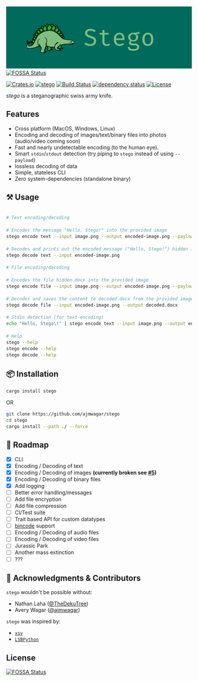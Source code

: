 ![Stego](./img/logo.png)
[![FOSSA Status](https://app.fossa.io/api/projects/git%2Bgithub.com%2Fajmwagar%2Fstego.svg?type=shield)](https://app.fossa.io/projects/git%2Bgithub.com%2Fajmwagar%2Fstego?ref=badge_shield)

[![Crates.io](https://img.shields.io/crates/v/stego.svg)](https://crates.io/crates/stego)
[![stego](https://docs.rs/stego/badge.svg)](https://docs.rs/stego)
[![Build Status](https://travis-ci.org/ajmwagar/stego.svg?branch=master)](https://travis-ci.org/ajmwagar/stego)
[![dependency status](https://deps.rs/repo/github/ajmwagar/stego/status.svg)](https://deps.rs/repo/github/ajmwagar/stego)
[![License](https://img.shields.io/crates/l/pbr.svg)](https://github.com/ajmwagar/stego/blob/master/LICENSE.md)




*stego* is a steganographic swiss army knife.

## Features


<!--- Encoding and decoding of images/text/binary files into audio/photo/movie files-->
- Cross platform (MacOS, Windows, Linux)
- Encoding and decoding of images/text/binary files into photos (audio/video coming soon)
- Fast and nearly undetectable encoding (to the human eye).
- Smart `stdin`/`stdout` detection (try piping to `stego` instead of using `--payload`)
- lossless decoding of data
- Simple, stateless CLI
- Zero system-dependencies (standalone binary) 

## ⚒ Usage

```bash

# Text encoding/decoding

# Encodes the message "Hello, Stego!" into the provided image
stego encode text --input image.png --output encoded-image.png --payload "Hello, Stego\!" 

# Decodes and prints out the encoded message ("Hello, Stego!") hidden in the provided image
stego decode text --input encoded-image.png 

# File encoding/decoding

# Encodes the file hidden.docx into the provided image
stego encode file --input image.png --output encoded-image.png --payload hidden.docx 

# Decodes and saves the content to decoded.docx from the provided image
stego decode file --input encoded-image.png --output decoded.docx

# Stdin detection (for text-encoding)
echo "Hello, Stego\!" | stego encode text --input image.png --output encoded-image.png

# Help
stego --help
stego encode --help
stego decode --help
```


## 📦 Installation

```bash
cargo install stego
```

OR

```bash
git clone https://github.com/ajmwagar/stego
cd stego
cargo install --path ./ --force
```

## 🚥 Roadmap

- [x] CLI
- [x] Encoding / Decoding of text
- [x] Encoding / Decoding of images **(currently broken see [#5](https://github.com/ajmwagar/stego/issues/5))**
- [x] Encoding / Decoding of binary files
- [x] Add logging
- [ ] Better error handling/messages
- [ ] Add file encryption
- [ ] Add file compression
- [ ] CI/Test suite
- [ ] Trait based API for custom datatypes
- [ ] [bincode](https://github.com/servo/bincode) support
- [ ] Encoding / Decoding of audio files
- [ ] Encoding / Decoding of video files
- [ ] Jurassic Park
- [ ] Another mass extinction
- [ ] ???

## 🤝 Acknowledgments & Contributors

`stego` wouldn't be possible without:

- Nathan Laha ([@TheDekuTree](https://github.com/TheDekuTree))
- Avery Wagar ([@ajmwagar](https://github.com/ajmwagar))

`stego` was inspired by:
- [`xsv`](https://github.com/BurntSushi/xsv)
- [`LSBPython`](https://github.com/RobinDavid/LSB-Steganography)


## License
[![FOSSA Status](https://app.fossa.io/api/projects/git%2Bgithub.com%2Fajmwagar%2Fstego.svg?type=large)](https://app.fossa.io/projects/git%2Bgithub.com%2Fajmwagar%2Fstego?ref=badge_large)